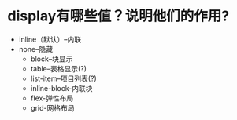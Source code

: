 # display有哪些值？说明他们的作用?

<ans>

- inline（默认）–内联
- none–隐藏
  - block–块显示
  - table–表格显示(?)
  - list-item–项目列表(?)
  - inline-block-内联块
  - flex-弹性布局
  - grid-网格布局

</ans>